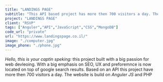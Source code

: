 ```yaml
---
title: "LANDINGS PAGE"
subtitle: "This API based project has more then 700 visitors a day. The website is build on Anguler and PHP and has a big emphasis on SEO"
project: "LANDINGS PAGE"
client: "RSVP"
tags: ["Anguler","API","JavaScript","CSS","MongoDB"]
code_url: "private"
url: "https://www.landingspage.co.il/"
image: "./computer.jpg"
image_phone: "./phone.jpg"
---
```

*Hello, this is your captin speking:* this project built with a big passion for web devleoing.
With a big emphasis on SEO, UX and preforemnce is now located on top of google search results.
Based on an API this project have more then 700 visitors a day. 
The website is build on *Anguler JS* and PHP 
